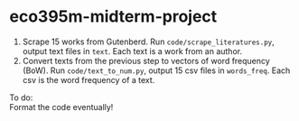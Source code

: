 # eco395m-midterm-project

1. Scrape 15 works from Gutenberd. Run `code/scrape_literatures.py`, output text files in `text`. Each text is a work from an author.  
2. Convert texts from the previous step to vectors of word frequency (BoW). Run `code/text_to_num.py`, output 15 csv files in `words_freq`. Each csv is the word frequency of a text.  

To do:  
Format the code eventually!
